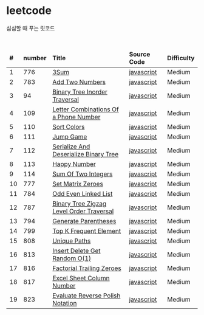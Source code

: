 # leetcode

<p>심심할 때 푸는 릿코드</p>
<br/>

<table>
<thead>
    <tr>
       <td><b>#</b></td>
       <td><b>number</b></td>
       <td><b>Title</b></td>
       <td><b>Source Code</b></td>
       <td><b>Difficulty</b></td>
    </tr>
</thead>
<tbody>
    <tr>
        <td>1</td>
        <td>776</td>
        <td><a href="https://leetcode.com/explore/interview/card/top-interview-questions-medium/103/array-and-strings/776/">3Sum</a></td>
        <td><a href="https://github.com/leedoopal/leetcode/blob/main/776-3Sum/3Sum.js">javascript</a></td>
        <td>Medium</td>  
    </tr>
    <tr>
        <td>2</td>
        <td>783</td>
        <td><a href="https://leetcode.com/explore/interview/card/top-interview-questions-medium/107/linked-list/783/">Add Two Numbers</a></td>
        <td><a href="https://github.com/leedoopal/leetcode/blob/main/783-AddTwoNumbers/AddTwoNumbers.js">javascript</a></td>
        <td>Medium</td>  
    </tr>
    <tr>
        <td>3</td>
        <td>94</td>
        <td><a href="https://leetcode.com/problems/binary-tree-inorder-traversal/">Binary Tree Inorder Traversal</a></td>
        <td><a href="https://github.com/leedoopal/leetcode/blob/main/94-BinaryTreeInorderTraversal/BinaryTreeInorderTraversal.js">javascript</a></td>
        <td>Medium</td>  
    </tr>
    <tr>
        <td>4</td>
        <td>109</td>
        <td><a href="https://leetcode.com/explore/interview/card/top-interview-questions-medium/109/backtracking/793/">Letter Combinations Of a Phone Number</a></td>
        <td><a href="https://github.com/leedoopal/leetcode/blob/main/109-LetterCombinationsOfAPhoneNumber/LetterCombinationsOfAPhoneNumber.js">javascript</a></td>
        <td>Medium</td>  
    </tr>
    <tr>
        <td>5</td>
        <td>110</td>
        <td><a href="https://leetcode.com/explore/interview/card/top-interview-questions-medium/110/sorting-and-searching/798/">Sort Colors</a></td>
        <td><a href="https://github.com/leedoopal/leetcode/blob/main/110-SortColors/SortColors.js">javascript</a></td>
        <td>Medium</td>  
    </tr>
    <tr>
        <td>6</td>
        <td>111</td>
        <td><a href="https://leetcode.com/explore/interview/card/top-interview-questions-medium/111/dynamic-programming/807/">Jump Game</a></td>
        <td><a href="https://github.com/leedoopal/leetcode/blob/main/111-JumpGame/JumpGame.js">javascript</a></td>
        <td>Medium</td>  
    </tr>
    <tr>
        <td>7</td>
        <td>112</td>
        <td><a href="https://leetcode.com/explore/interview/card/top-interview-questions-medium/112/design/812/">Serialize And Deserialize Binary Tree</a></td>
        <td><a href="https://github.com/leedoopal/leetcode/blob/main/112-SerializeAndDeserializeBinaryTree/SerializeAndDeserializeBinaryTree.js">javascript</a></td>
        <td>Medium</td>  
    </tr>
    <tr>
        <td>8</td>
        <td>113</td>
        <td><a href="https://leetcode.com/explore/interview/card/top-interview-questions-medium/113/math/815/">Happy Number</a></td>
        <td><a href="https://github.com/leedoopal/leetcode/blob/main/113-HappyNumber/HappyNumber.js">javascript</a></td>
        <td>Medium</td>  
    </tr>
    <tr>
        <td>9</td>
        <td>114</td>
        <td><a href="https://leetcode.com/explore/interview/card/top-interview-questions-medium/114/others/822/">Sum Of Two Integers</a></td>
        <td><a href="https://github.com/leedoopal/leetcode/blob/main/114-SumOfTwoIntegers/SumOfTwoIntegers.js">javascript</a></td>
        <td>Medium</td>  
    </tr>
    <tr>
        <td>10</td>
        <td>777</td>
        <td><a href="https://leetcode.com/explore/interview/card/top-interview-questions-medium/103/array-and-strings/777/">Set Matrix Zeroes</a></td>
        <td><a href="https://github.com/leedoopal/leetcode/blob/main/777-SetMatrixZeroes/SetMatrixZeroes.js">javascript</a></td>
        <td>Medium</td>  
    </tr>
    <tr>
        <td>11</td>
        <td>784</td>
        <td><a href="https://leetcode.com/explore/interview/card/top-interview-questions-medium/107/linked-list/784/">Odd Even Linked List</a></td>
        <td><a href="https://github.com/leedoopal/leetcode/blob/main/784-OddEvenLinkedList/OddEvenLinkedList.js">javascript</a></td>
        <td>Medium</td>  
    </tr>
    <tr>
        <td>12</td>
        <td>787</td>
        <td><a href="https://leetcode.com/explore/interview/card/top-interview-questions-medium/108/trees-and-graphs/787/">Binary Tree Zigzag Level Order Traversal</a></td>
        <td><a href="https://github.com/leedoopal/leetcode/blob/main/787-BinaryTreeZigzagLevelOrderTraversal/BinaryTreeZigzagLevelOrderTraversal.js">javascript</a></td>
        <td>Medium</td>  
    </tr>
    <tr>
        <td>13</td>
        <td>794</td>
        <td><a href="https://leetcode.com/explore/interview/card/top-interview-questions-medium/109/backtracking/794/">Generate Parentheses</a></td>
        <td><a href="https://github.com/leedoopal/leetcode/blob/main/794-GenerateParentheses/GenerateParentheses.js">javascript</a></td>
        <td>Medium</td>  
    </tr>
    <tr>
        <td>14</td>
        <td>799</td>
        <td><a href="https://leetcode.com/explore/interview/card/top-interview-questions-medium/110/sorting-and-searching/799/">Top K Frequent Element</a></td>
        <td><a href="https://github.com/leedoopal/leetcode/blob/main/799-TopKFrequentElements/TopKFrequentElements.js">javascript</a></td>
        <td>Medium</td>  
    </tr>
    <tr>
        <td>15</td>
        <td>808</td>
        <td><a href="https://leetcode.com/explore/interview/card/top-interview-questions-medium/111/dynamic-programming/808/">Unique Paths</a></td>
        <td><a href="https://github.com/leedoopal/leetcode/blob/main/808-UniquePaths/UniquePaths.js">javascript</a></td>
        <td>Medium</td>  
    </tr>
    <tr>
        <td>16</td>
        <td>813</td>
        <td><a href="https://leetcode.com/explore/interview/card/top-interview-questions-medium/112/design/813/">Insert Delete Get Random O(1)</a></td>
        <td><a href="https://github.com/leedoopal/leetcode/blob/main/813-InsertDeleteGetRandomO(1)/InsertDeleteGetRandomO(1).js">javascript</a></td>
        <td>Medium</td>  
    </tr>
    <tr>
        <td>17</td>
        <td>816</td>
        <td><a href="https://leetcode.com/explore/interview/card/top-interview-questions-medium/113/math/816/">Factorial Trailing Zeroes</a></td>
        <td><a href="https://github.com/leedoopal/leetcode/blob/main/816-FactorialTrailingZeroes/FactorialTrailingZeroes.js">javascript</a></td>
        <td>Medium</td>  
    </tr>
    <tr>
        <td>18</td>
        <td>817</td>
        <td><a href="https://leetcode.com/explore/interview/card/top-interview-questions-medium/113/math/817/">Excel Sheet Column Number</a></td>
        <td><a href="https://github.com/leedoopal/leetcode/blob/main/817-ExcelSheetColumnNumber/ExcelSheetColumnNumber.js">javascript</a></td>
        <td>Medium</td>  
    </tr>
    <tr>
        <td>19</td>
        <td>823</td>
        <td><a href="https://leetcode.com/explore/interview/card/top-interview-questions-medium/114/others/823/">Evaluate Reverse Polish Notation</a></td>
        <td><a href="https://github.com/leedoopal/leetcode/blob/main/823-EvaluateReversePolishNotation/EvaluateReversePolishNotation.js">javascript</a></td>
        <td>Medium</td>  
    </tr>
</tbody>
</table>
